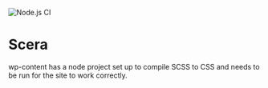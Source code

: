 ![Node.js CI](https://github.com/skaduusch/scera/workflows/Node.js%20CI/badge.svg)

# Scera

wp-content has a node project set up to compile SCSS to CSS and needs to be run for the site to work correctly.
